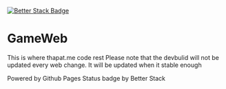 [![Better Stack Badge](https://uptime.betterstack.com/status-badges/v2/monitor/11vhe.svg)](https://uptime.betterstack.com/?utm_source=status_badge)

# GameWeb

This is where thapat.me code rest
Please note that the devbulid will not be updated every web change.
It will be updated when it stable enough

Powered by Github Pages
Status badge by Better Stack
